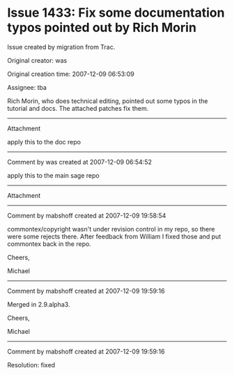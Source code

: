 # Issue 1433: Fix some documentation typos pointed out by Rich Morin

Issue created by migration from Trac.

Original creator: was

Original creation time: 2007-12-09 06:53:09

Assignee: tba

Rich Morin, who does technical editing, pointed out some typos in the tutorial and docs.  The attached patches fix them. 


---

Attachment

apply this to the doc repo


---

Comment by was created at 2007-12-09 06:54:52

apply this to the main sage repo


---

Attachment


---

Comment by mabshoff created at 2007-12-09 19:58:54

commontex/copyright wasn't under revision control in my repo, so there were some rejects there. After feedback from William I fixed those and put commontex back in the repo.

Cheers,

Michael


---

Comment by mabshoff created at 2007-12-09 19:59:16

Merged in 2.9.alpha3.

Cheers,

Michael


---

Comment by mabshoff created at 2007-12-09 19:59:16

Resolution: fixed
